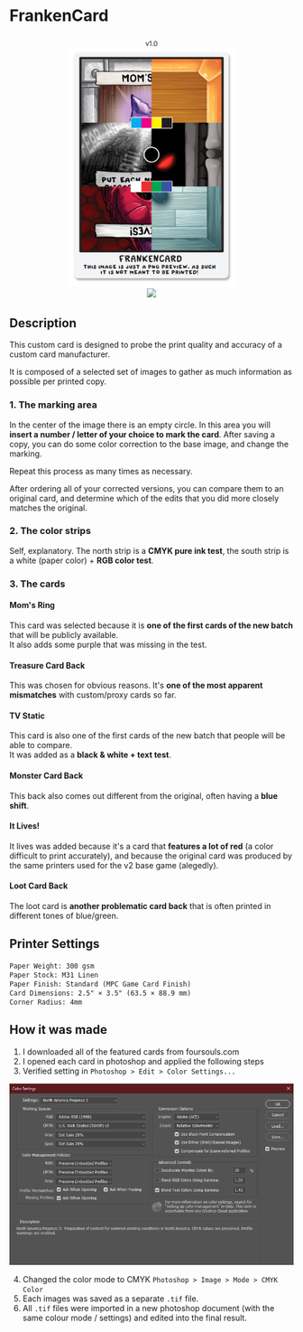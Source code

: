 # FrankenCard

<p align="middle">
  <sub>v1.0</sub><br>
  <img src="./assets/preview.png" width="300"><br>
  <a href="https://github.com/duckyb/four-souls-test-print/releases/latest">
    <img src="https://img.shields.io/github/downloads/duckyb/four-souls-test-print/total">
  </a>
</p>

## Description
This custom card is designed to probe the print quality and accuracy of a custom card manufacturer.

It is composed of a selected set of images to gather as much information as possible per printed copy.

### 1. The marking area
In the center of the image there is an empty circle. In this area you will **insert a number / letter of your choice to mark the card**. After saving a copy, you can do some color correction to the base image, and change the marking.

Repeat this process as many times as necessary.

After ordering all of your corrected versions, you can compare them to an original card, and determine which of the edits that you did more closely matches the original.

### 2. The color strips

Self, explanatory. The north strip is a **CMYK pure ink test**, the south strip is a white (paper color) + **RGB color test**.

### 3. The cards

#### Mom's Ring

This card was selected because it is **one of the first cards of the new batch** that will be publicly available.  
It also adds some purple that was missing in the test.

#### Treasure Card Back

This was chosen for obvious reasons. It's **one of the most apparent mismatches** with custom/proxy cards so far.

#### TV Static

This card is also one of the first cards of the new batch that people will be able to compare.  
It was added as a **black & white + text test**.

#### Monster Card Back

This back also comes out different from the original, often having a **blue shift**.

#### It Lives!

It lives was added because it's a card that **features a lot of red** (a color difficult to print accurately), and because the original card was produced by the same printers used for the v2 base game (alegedly).

#### Loot Card Back

The loot card is **another problematic card back** that is often printed in different tones of blue/green.

## Printer Settings

```
Paper Weight: 300 gsm
Paper Stock: M31 Linen
Paper Finish: Standard (MPC Game Card Finish)
Card Dimensions: 2.5" × 3.5" (63.5 × 88.9 mm)
Corner Radius: 4mm
```

## How it was made

1. I downloaded all of the featured cards from foursouls.com
2. I opened each card in photoshop and applied the following steps
3. Verified setting in `Photoshop > Edit > Color Settings...`

<img src="./assets/color_settings.png" width="800">

4. Changed the color mode to CMYK `Photoshop > Image > Mode > CMYK Color`
5. Each images was saved as a separate `.tif` file.
6. All `.tif` files were imported in a new photoshop document (with the same colour mode / settings) and edited into the final result.
